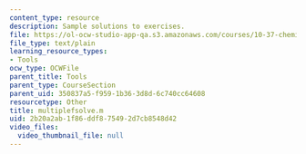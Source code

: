 ```yaml
---
content_type: resource
description: Sample solutions to exercises.
file: https://ol-ocw-studio-app-qa.s3.amazonaws.com/courses/10-37-chemical-and-biological-reaction-engineering-spring-2007/2b20a2ab1f86ddf875492d7cb8548d42_multiplefsolve.m
file_type: text/plain
learning_resource_types:
- Tools
ocw_type: OCWFile
parent_title: Tools
parent_type: CourseSection
parent_uid: 350837a5-f959-1b36-3d8d-6c740cc64608
resourcetype: Other
title: multiplefsolve.m
uid: 2b20a2ab-1f86-ddf8-7549-2d7cb8548d42
video_files:
  video_thumbnail_file: null
---
```

